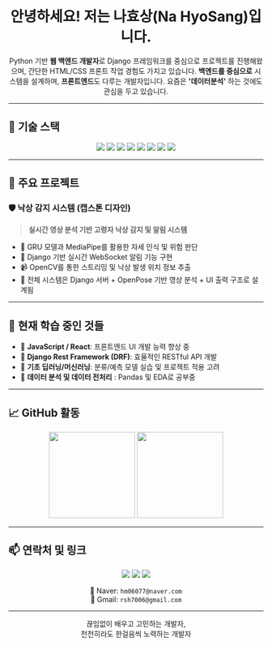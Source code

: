 <h1 align="center"> 안녕하세요! 저는 나효상(Na HyoSang)입니다.</h1>

<p align="center">
 Python 기반 <strong>웹 백엔드 개발자</strong>로 Django 프레임워크를 중심으로 프로젝트를 진행해왔으며,  
간단한 HTML/CSS 프론트 작업 경험도 가지고 있습니다.  
<strong>백엔드를 중심으로</strong> 시스템을 설계하며, <strong>프론트엔드</strong>도 다루는 개발자입니다.
 요즘은 <strong>'데이터분석'</strong> 하는 것에도 관심을 두고 있습니다.
</p>

---

## 🔧 기술 스택

<p align="center">
  <img src="https://img.shields.io/badge/Python-3776AB?style=for-the-badge&logo=python&logoColor=white" />
  <img src="https://img.shields.io/badge/Django-092E20?style=for-the-badge&logo=django&logoColor=white" />
  <img src="https://img.shields.io/badge/HTML5-E34F26?style=for-the-badge&logo=html5&logoColor=white" />
  <img src="https://img.shields.io/badge/CSS3-1572B6?style=for-the-badge&logo=css3&logoColor=white" />
  <img src="https://img.shields.io/badge/Git-F05032?style=for-the-badge&logo=git&logoColor=white" />
  <img src="https://img.shields.io/badge/GitHub-181717?style=for-the-badge&logo=github&logoColor=white" />
  <img src="https://img.shields.io/badge/VSCode-007ACC?style=for-the-badge&logo=visualstudiocode&logoColor=white" />
  <img src="https://img.shields.io/badge/Postman-FF6C37?style=for-the-badge&logo=postman&logoColor=white" />
</p>

---

## 📌 주요 프로젝트

### 🛡 낙상 감지 시스템 (캡스톤 디자인)
> **실시간 영상 분석 기반 고령자 낙상 감지 및 알림 시스템**
- 🧠 GRU 모델과 MediaPipe를 활용한 자세 인식 및 위험 판단
- 📡 Django 기반 실시간 WebSocket 알림 기능 구현
- 📹 OpenCV를 통한 스트리밍 및 낙상 발생 위치 정보 추출
- 📁 전체 시스템은 Django 서버 + OpenPose 기반 영상 분석 + UI 출력 구조로 설계됨

---

## 🌱 현재 학습 중인 것들
- 🔷 **JavaScript / React**: 프론트엔드 UI 개발 능력 향상 중  
- 🔷 **Django Rest Framework (DRF)**: 효율적인 RESTful API 개발  
- 🔷 **기초 딥러닝/머신러닝**: 분류/예측 모델 실습 및 프로젝트 적용 고려
- 🔷 **데이터 분석 및 데이터 전처리** : Pandas 및 EDA로 공부중

---

## 📈 GitHub 활동

<p align="center">
  <img src="https://github-readme-stats.vercel.app/api?username=TimePise&show_icons=true&theme=tokyonight" height="170" />
  <img src="https://github-readme-stats.vercel.app/api/top-langs/?username=TimePise&layout=compact&theme=tokyonight" height="170" />
</p>

---

## 📫 연락처 및 링크

<p align="center">
  <a href="mailto:hm06077@naver.com"><img src="https://img.shields.io/badge/NaverMail-03C75A?style=for-the-badge&logo=naver&logoColor=white" /></a>
  <a href="mailto:rsh7006@gmail.com"><img src="https://img.shields.io/badge/Gmail-D14836?style=for-the-badge&logo=gmail&logoColor=white" /></a>
  <a href="https://github.com/TimePise"><img src="https://img.shields.io/badge/GitHub_Profile-181717?style=for-the-badge&logo=github&logoColor=white" /></a>
</p>

<p align="center">
  📩 Naver: <code>hm06077@naver.com</code> <br>
  📩 Gmail: <code>rsh7006@gmail.com</code>
</p>

---

<p align="center">
끊임없이 배우고 고민하는 개발자,<br />
천천히라도 한걸음씩 노력하는 개발자
</p>
